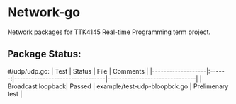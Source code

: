 Network-go
==========

Network packages for TTK4145 Real-time Programming term project.

Package Status:
------
#/udp/udp.go:
| Test							| Status | 		File												|  	Comments										|
|-------------------|:------:|--------------------------------|-------------------------------|
| Broadcast loopback| Passed | example/test-udp-bloopbck.go 	| Prelimenary test 						 	|
	
